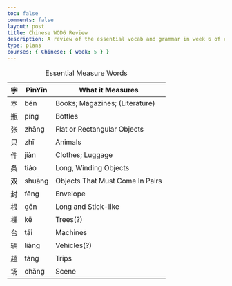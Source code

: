 ```yaml
---
toc: false
comments: false
layout: post
title: Chinese WOD6 Review
description: A review of the essential vocab and grammar in week 6 of chinese
type: plans
courses: { Chinese: { week: 5 } }
---
```

<style>
    
</style>

<table>
    <caption>Essential Measure Words</caption>
    <thead>
    <tr>
        <th>字</th>
        <th>PīnYīn</th>
        <th>What it Measures</th>
    </tr>
    </thead>
    <tbody>
    <tr>
        <td>本</td>
        <td>běn</td>
        <td>Books; Magazines; (Literature)</td>
    </tr>
    <tr>
        <td>瓶</td>
        <td>píng</td>
        <td>Bottles</td>
    </tr>
    <tr>
        <td>张</td>
        <td>zhāng</td>
        <td>Flat or Rectangular Objects</td>
    </tr>
    <tr>
        <td>只</td>
        <td>zhī</td>
        <td>Animals</td>
    </tr>
    <tr>
        <td>件</td>
        <td>jiàn</td>
        <td>Clothes; Luggage</td>
    </tr>
    <tr>
        <td>条</td>
        <td>tiáo</td>
        <td>Long, Winding Objects</td>
    </tr>
    <tr>
        <td>双</td>
        <td>shuāng</td>
        <td>Objects That Must Come In Pairs</td>
    </tr>
    <tr>
        <td>封</td>
        <td>fēng</td>
        <td>Envelope</td>
    </tr>
    <tr>
        <td>根</td>
        <td>gēn</td>
        <td>Long and Stick-like</td>
    </tr>
    <tr>
        <td>棵</td>
        <td>kē</td>
        <td>Trees(?)</td>
    </tr>
    <tr>
        <td>台</td>
        <td>tái</td>
        <td>Machines</td>
    </tr>
    <tr>
        <td>辆</td>
        <td>liàng</td>
        <td>Vehicles(?)</td>
    </tr>
    <tr>
        <td>趟</td>
        <td>tàng</td>
        <td>Trips</td>
    </tr>
    <tr>
        <td>场</td>
        <td>chǎng</td>
        <td>Scene</td>
    </tr>
    </tbody>
</table>
